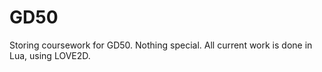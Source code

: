 # GD50
Storing coursework for GD50. Nothing special.
All current work is done in Lua, using LOVE2D.
